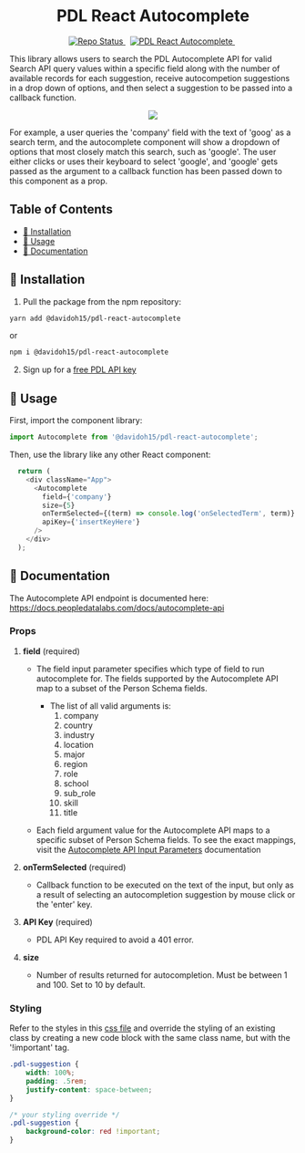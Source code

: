 <h1 align="center">PDL React Autocomplete</h1>
<p align="center">
  <a href="">
    <img src="https://img.shields.io/badge/repo%20status-Active-limegreen" alt="Repo Status">
  </a>&nbsp;
  <a href="https://www.npmjs.com/peopledatalabs">
    <img src="https://img.shields.io/npm/v/peopledatalabs.svg?logo=npm&logoColor=fff&label=NPM+package&color=limegreen" alt="PDL React Autocomplete" />
  </a>&nbsp;
</p>

This library allows users to search the PDL Autocomplete API for valid Search API query values within a specific field along with the number of available records for each suggestion, receive autocompetion suggestions in a drop down of options, and then select a suggestion to be passed into a callback function. 

<p align="center">
  <img src="https://user-images.githubusercontent.com/103519873/166407827-c554983e-4b8e-4ba7-89a9-b851167f0b47.gif"/>
</p>

For example, a user queries the 'company' field with the text of 'goog' as a search term, and the autocomplete component will show a dropdown of options that most closely match this search, such as 'google'. The user either clicks or uses their keyboard to select 'google', and 'google' gets passed as the argument to a callback function has been passed down to this component as a prop.

## Table of Contents
- [🔧 Installation](#installation)
- [🚀 Usage](#usage)
- [📘 Documentation](#documentation)

## 🔧 Installation <a name="installation"></a>

1. Pull the package from the npm repository: 

```bash
yarn add @davidoh15/pdl-react-autocomplete
```
or
```bash
npm i @davidoh15/pdl-react-autocomplete
```

2. Sign up for a [free PDL API key](https://www.peopledatalabs.com/signup)

## 🚀 Usage <a name="usage"></a>

First, import the component library:
```js
import Autocomplete from '@davidoh15/pdl-react-autocomplete';
```

Then, use the library like any other React component:
```js
  return (
    <div className="App">
      <Autocomplete
        field={'company'}
        size={5}
        onTermSelected={(term) => console.log('onSelectedTerm', term)}
        apiKey={'insertKeyHere'}
      />
    </div>
  );
```

## 📘 Documentation <a name="documentation"></a> 
The Autocomplete API endpoint is documented here: https://docs.peopledatalabs.com/docs/autocomplete-api

### Props
1. **field** (required)
    - The field input parameter specifies which type of field to run autocomplete for. The fields supported by the Autocomplete API map to a subset of the Person Schema fields.
      - The list of all valid arguments is:
        1. company
        2. country
        3. industry
        4. location
        5. major
        6. region
        7. role
        8. school
        9. sub_role
        10. skill
        11. title

    - Each field argument value for the Autocomplete API maps to a specific subset of Person Schema fields. To see the exact mappings, visit the [Autocomplete API Input Parameters](https://docs.peopledatalabs.com/docs/input-parameters-autocomplete-api) documentation

2. **onTermSelected** (required)
    - Callback function to be executed on the text of the input, but only as a result of selecting an autocompletion suggestion by mouse click or the 'enter' key.

3. **API Key** (required)
    - PDL API Key required to avoid a 401 error.

4. **size**
    - Number of results returned for autocompletion. Must be between 1 and 100. Set to 10 by default.

### Styling
Refer to the styles in this [css file](https://github.com/peopledatalabs/pdl-react-autocomplete/blob/first/src/index.css) and override the styling of an existing class by creating a new code block with the same class name, but with the '!important' tag. 
```css
.pdl-suggestion {
    width: 100%;
    padding: .5rem;
    justify-content: space-between;
}

/* your styling override */
.pdl-suggestion { 
    background-color: red !important;
}
```

